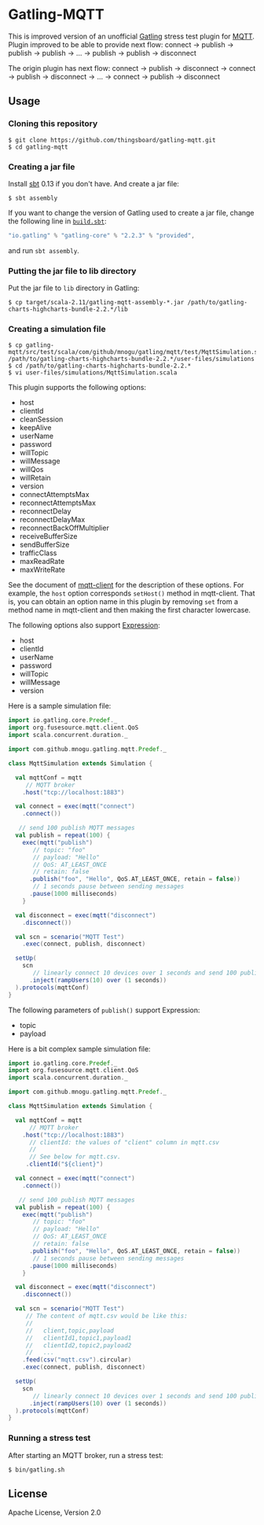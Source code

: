 # Gatling-MQTT

This is improved version of an unofficial [Gatling](http://gatling.io/) stress test plugin
for [MQTT](http://mqtt.org/).
Plugin improved to be able to provide next flow:
connect -> publish -> publish -> publish -> ... -> publish -> publish -> disconnect

The origin plugin has next flow:
connect -> publish -> disconnect -> connect -> publish -> disconnect -> ... -> connect -> publish -> disconnect

## Usage

### Cloning this repository

    $ git clone https://github.com/thingsboard/gatling-mqtt.git
    $ cd gatling-mqtt

### Creating a jar file

Install [sbt](http://www.scala-sbt.org/) 0.13 if you don't have.
And create a jar file:

    $ sbt assembly

If you want to change the version of Gatling used to create a jar file,
change the following line in [`build.sbt`](build.sbt):

```scala
"io.gatling" % "gatling-core" % "2.2.3" % "provided",
```

and run `sbt assembly`.

### Putting the jar file to lib directory

Put the jar file to `lib` directory in Gatling:

    $ cp target/scala-2.11/gatling-mqtt-assembly-*.jar /path/to/gatling-charts-highcharts-bundle-2.2.*/lib

###  Creating a simulation file

    $ cp gatling-mqtt/src/test/scala/com/github/mnogu/gatling/mqtt/test/MqttSimulation.scala /path/to/gatling-charts-highcharts-bundle-2.2.*/user-files/simulations
    $ cd /path/to/gatling-charts-highcharts-bundle-2.2.*
    $ vi user-files/simulations/MqttSimulation.scala

This plugin supports the following options:

* host
* clientId
* cleanSession
* keepAlive
* userName
* password
* willTopic
* willMessage
* willQos
* willRetain
* version
* connectAttemptsMax
* reconnectAttemptsMax
* reconnectDelay
* reconnectDelayMax
* reconnectBackOffMultiplier
* receiveBufferSize
* sendBufferSize
* trafficClass
* maxReadRate
* maxWriteRate

See the document of [mqtt-client](https://github.com/fusesource/mqtt-client)
for the description of these options.
For example, the `host` option corresponds `setHost()` method in mqtt-client.
That is, you can obtain an option name in this plugin
by removing `set` from a method name in mqtt-client
and then making the first character lowercase.

The following options also support [Expression](http://gatling.io/docs/2.2.3/session/expression_el.html):

* host
* clientId
* userName
* password
* willTopic
* willMessage
* version

Here is a sample simulation file:

```scala
import io.gatling.core.Predef._
import org.fusesource.mqtt.client.QoS
import scala.concurrent.duration._

import com.github.mnogu.gatling.mqtt.Predef._

class MqttSimulation extends Simulation {

  val mqttConf = mqtt
     // MQTT broker
    .host("tcp://localhost:1883")

  val connect = exec(mqtt("connect")
    .connect())

   // send 100 publish MQTT messages
  val publish = repeat(100) {
    exec(mqtt("publish")
       // topic: "foo"
       // payload: "Hello"
       // QoS: AT_LEAST_ONCE
       // retain: false
      .publish("foo", "Hello", QoS.AT_LEAST_ONCE, retain = false))
       // 1 seconds pause between sending messages
      .pause(1000 milliseconds)
    }

  val disconnect = exec(mqtt("disconnect")
    .disconnect())

  val scn = scenario("MQTT Test")
    .exec(connect, publish, disconnect)

  setUp(
    scn
       // linearly connect 10 devices over 1 seconds and send 100 publish messages
      .inject(rampUsers(10) over (1 seconds))
  ).protocols(mqttConf)
}
```

The following parameters of `publish()` support Expression:

* topic
* payload

Here is a bit complex sample simulation file:

```scala
import io.gatling.core.Predef._
import org.fusesource.mqtt.client.QoS
import scala.concurrent.duration._

import com.github.mnogu.gatling.mqtt.Predef._

class MqttSimulation extends Simulation {

  val mqttConf = mqtt
      // MQTT broker
    .host("tcp://localhost:1883")
      // clientId: the values of "client" column in mqtt.csv
      //
      // See below for mqtt.csv.
     .clientId("${client}")

  val connect = exec(mqtt("connect")
    .connect())

   // send 100 publish MQTT messages
  val publish = repeat(100) {
    exec(mqtt("publish")
       // topic: "foo"
       // payload: "Hello"
       // QoS: AT_LEAST_ONCE
       // retain: false
      .publish("foo", "Hello", QoS.AT_LEAST_ONCE, retain = false))
       // 1 seconds pause between sending messages
      .pause(1000 milliseconds)
    }

  val disconnect = exec(mqtt("disconnect")
    .disconnect())

  val scn = scenario("MQTT Test")
     // The content of mqtt.csv would be like this:
     //
     //   client,topic,payload
     //   clientId1,topic1,payload1
     //   clientId2,topic2,payload2
     //   ...
    .feed(csv("mqtt.csv").circular)
    .exec(connect, publish, disconnect)

  setUp(
    scn
       // linearly connect 10 devices over 1 seconds and send 100 publish messages
      .inject(rampUsers(10) over (1 seconds))
  ).protocols(mqttConf)
}
```

### Running a stress test

After starting an MQTT broker, run a stress test:

    $ bin/gatling.sh

## License

Apache License, Version 2.0
